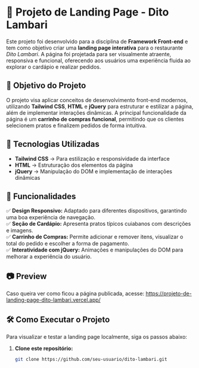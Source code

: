 # 📌 Projeto de Landing Page - Dito Lambari  

Este projeto foi desenvolvido para a disciplina de **Framework Front-end** e tem como objetivo criar uma **landing page interativa** para o restaurante *Dito Lambari*. A página foi projetada para ser visualmente atraente, responsiva e funcional, oferecendo aos usuários uma experiência fluida ao explorar o cardápio e realizar pedidos.  

## 🎯 Objetivo do Projeto  

O projeto visa aplicar conceitos de desenvolvimento front-end modernos, utilizando **Tailwind CSS**, **HTML** e **jQuery** para estruturar e estilizar a página, além de implementar interações dinâmicas. A principal funcionalidade da página é um **carrinho de compras funcional**, permitindo que os clientes selecionem pratos e finalizem pedidos de forma intuitiva.  

## 🚀 Tecnologias Utilizadas  

- **Tailwind CSS** → Para estilização e responsividade da interface  
- **HTML** → Estruturação dos elementos da página  
- **jQuery** → Manipulação do DOM e implementação de interações dinâmicas  

## 📌 Funcionalidades  

✅ **Design Responsivo:** Adaptado para diferentes dispositivos, garantindo uma boa experiência de navegação.  
✅ **Seção de Cardápio:** Apresenta pratos típicos cuiabanos com descrições e imagens.  
✅ **Carrinho de Compras:** Permite adicionar e remover itens, visualizar o total do pedido e escolher a forma de pagamento.  
✅ **Interatividade com jQuery:** Animações e manipulações do DOM para melhorar a experiência do usuário.  

## 📷 Preview  

Caso queira ver como ficou a página publicada, acesse: https://projeto-de-landing-page-dito-lambari.vercel.app/ 

## 🛠️ Como Executar o Projeto  

Para visualizar e testar a landing page localmente, siga os passos abaixo:  

1. **Clone este repositório:**  
   ```bash
   git clone https://github.com/seu-usuario/dito-lambari.git
